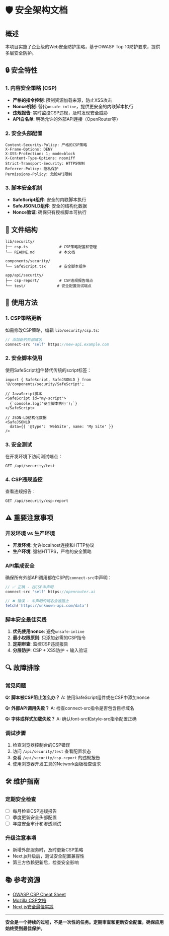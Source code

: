 # 🛡️ 安全架构文档

## 概述

本项目实施了企业级的Web安全防护策略，基于OWASP Top 10防护要求，提供多层安全防护。

## 🔒 安全特性

### 1. 内容安全策略 (CSP)
- **严格的指令控制**: 限制资源加载来源，防止XSS攻击
- **Nonce机制**: 替代`unsafe-inline`，提供更安全的内联脚本执行
- **违规报告**: 实时监控CSP违规，及时发现安全威胁
- **API白名单**: 明确允许的外部API连接（OpenRouter等）

### 2. 安全头部配置
```http
Content-Security-Policy: 严格的CSP策略
X-Frame-Options: DENY  
X-XSS-Protection: 1; mode=block
X-Content-Type-Options: nosniff
Strict-Transport-Security: HTTPS强制
Referrer-Policy: 隐私保护
Permissions-Policy: 危险API限制
```

### 3. 脚本安全机制
- **SafeScript组件**: 安全的内联脚本执行
- **SafeJSONLD组件**: 安全的结构化数据
- **Nonce验证**: 确保只有授权脚本可执行

## 📁 文件结构

```
lib/security/
├── csp.ts              # CSP策略配置和管理
└── README.md           # 本文档

components/security/
└── SafeScript.tsx      # 安全脚本组件

app/api/security/
├── csp-report/         # CSP违规报告端点
└── test/              # 安全配置测试端点
```

## 🚀 使用方法

### 1. CSP策略更新
如需修改CSP策略，编辑 `lib/security/csp.ts`:

```typescript
// 添加新的外部域名
connect-src 'self' https://new-api.example.com
```

### 2. 安全脚本使用
使用SafeScript组件替代传统的script标签：

```tsx
import { SafeScript, SafeJSONLD } from '@/components/security/SafeScript';

// JavaScript脚本
<SafeScript id="my-script">
  {`console.log('安全脚本执行');`}
</SafeScript>

// JSON-LD结构化数据
<SafeJSONLD 
  data={{ '@type': 'WebSite', name: 'My Site' }}
/>
```

### 3. 安全测试
在开发环境下访问测试端点：
```
GET /api/security/test
```

### 4. CSP违规监控
查看违规报告：
```
GET /api/security/csp-report
```

## ⚠️ 重要注意事项

### 开发环境 vs 生产环境
- **开发环境**: 允许localhost连接和HTTP协议
- **生产环境**: 强制HTTPS，严格的安全策略

### API集成安全
确保所有外部API调用都在CSP的`connect-src`中声明：

```typescript
// ✅ 正确 - 在CSP中声明
connect-src 'self' https://openrouter.ai

// ❌ 错误 - 未声明的域名会被阻止
fetch('https://unknown-api.com/data')
```

### 脚本安全最佳实践
1. **优先使用nonce**: 避免`unsafe-inline`
2. **最小权限原则**: 只添加必需的CSP指令
3. **定期审查**: 监控CSP违规报告
4. **分层防护**: CSP + XSS防护 + 输入验证

## 🔍 故障排除

### 常见问题

**Q: 脚本被CSP阻止怎么办？**
A: 使用SafeScript组件或在CSP中添加nonce

**Q: 外部API调用失败？**
A: 检查connect-src指令是否包含目标域名

**Q: 字体或样式加载失败？**
A: 确认font-src和style-src指令配置正确

### 调试步骤
1. 检查浏览器控制台的CSP错误
2. 访问 `/api/security/test` 查看配置状态
3. 查看 `/api/security/csp-report` 的违规报告
4. 使用浏览器开发工具的Network面板检查请求

## 🛠️ 维护指南

### 定期安全检查
- [ ] 每月检查CSP违规报告
- [ ] 季度更新安全头部配置
- [ ] 年度安全审计和渗透测试

### 升级注意事项
- 新增外部服务时，及时更新CSP策略
- Next.js升级后，测试安全配置兼容性
- 第三方依赖更新后，检查安全影响

## 📚 参考资源

- [OWASP CSP Cheat Sheet](https://cheatsheetseries.owasp.org/cheatsheets/Content_Security_Policy_Cheat_Sheet.html)
- [Mozilla CSP文档](https://developer.mozilla.org/en-US/docs/Web/HTTP/CSP)
- [Next.js安全最佳实践](https://nextjs.org/docs/advanced-features/security-headers)

---

**安全是一个持续的过程，不是一次性的任务。定期审查和更新安全配置，确保应用始终受到最佳保护。**